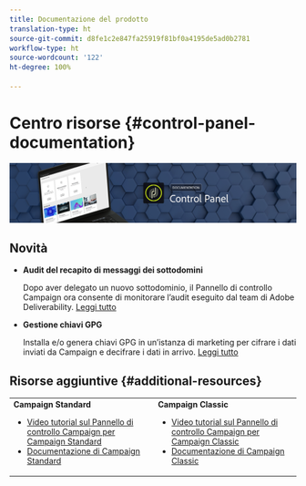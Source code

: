 ```yaml
---
title: Documentazione del prodotto
translation-type: ht
source-git-commit: d8fe1c2e847fa25919f81bf0a4195de5ad0b2781
workflow-type: ht
source-wordcount: '122'
ht-degree: 100%

---
```



# Centro risorse {#control-panel-documentation}

![](assets/do-not-localize/banner.png)

## Novità

* **Audit del recapito di messaggi dei sottodomini**

   Dopo aver delegato un nuovo sottodominio, il Pannello di controllo Campaign ora consente di monitorare l’audit eseguito dal team di Adobe Deliverability. [Leggi tutto](subdomains-certificates/using/setting-up-new-subdomain.md)

* **Gestione chiavi GPG**

   Installa e/o genera chiavi GPG in un’istanza di marketing per cifrare i dati inviati da Campaign e decifrare i dati in arrivo. [Leggi tutto](instances-settings/using/gpg-keys-management.md)

## Risorse aggiuntive {#additional-resources}

<table>
    <tr>
        <td><b>Campaign Standard</b><br/>
        <ul>
            <li><a href="https://docs.adobe.com/content/help/en/campaign-learn/campaign-standard-tutorials/administrating/control-panel/control-panel-overview.html">Video tutorial sul Pannello di controllo Campaign per Campaign Standard</a></li>
            <li><a href="https://docs.adobe.com/content/help/it-IT/campaign-standard/using/campaign-standard-home.html">Documentazione di Campaign Standard</a></li>
        </ul>
        </td>
        <td><b>Campaign Classic</b><br/>
        <ul>
            <li><a href="https://docs.adobe.com/content/help/en/campaign-learn/campaign-classic-tutorials/administrating/control-panel-acc/control-panel-overview.html">Video tutorial sul Pannello di controllo Campaign per Campaign Classic</a></li>
            <li><a href="https://docs.adobe.com/content/help/it-IT/campaign-classic/using/campaign-classic-home.html">Documentazione di Campaign Classic</a></li>
        </ul>
        </td>
    </tr>
</table>
